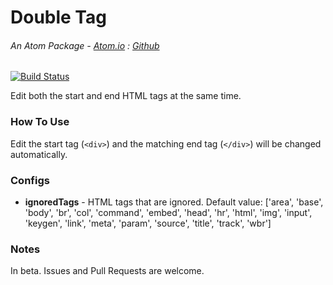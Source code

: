 # Double Tag

###### An Atom Package - [Atom.io](https://atom.io/packages/double-tag) : [Github](https://github.com/dsandstrom/atom-double-tag)
[![Build Status](https://travis-ci.org/dsandstrom/atom-double-tag.svg?branch=master)](https://travis-ci.org/dsandstrom/atom-double-tag)

Edit both the start and end HTML tags at the same time.

### How To Use
Edit the start tag (`<div>`) and the matching end tag (`</div>`) will be changed automatically.

### Configs
* **ignoredTags** - HTML tags that are ignored.  Default value:
      ['area', 'base', 'body', 'br', 'col', 'command', 'embed', 'head', 'hr',
      'html', 'img', 'input', 'keygen', 'link', 'meta', 'param', 'source',
      'title', 'track', 'wbr']

### Notes
In beta.  Issues and Pull Requests are welcome.
